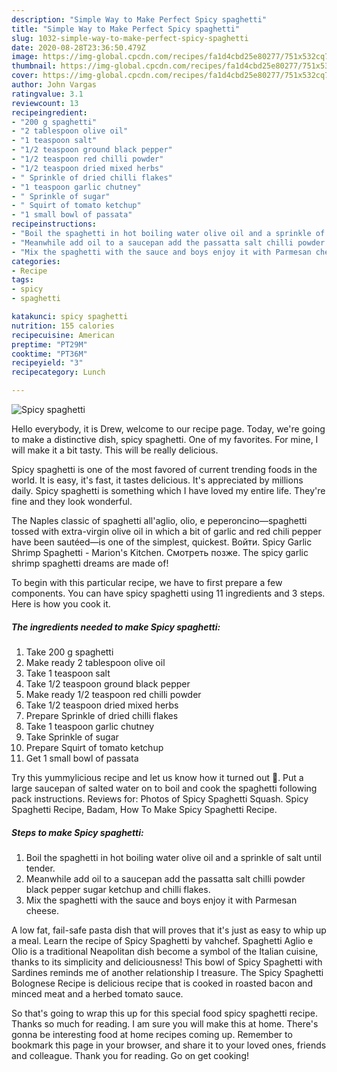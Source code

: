```yaml
---
description: "Simple Way to Make Perfect Spicy spaghetti"
title: "Simple Way to Make Perfect Spicy spaghetti"
slug: 1032-simple-way-to-make-perfect-spicy-spaghetti
date: 2020-08-28T23:36:50.479Z
image: https://img-global.cpcdn.com/recipes/fa1d4cbd25e80277/751x532cq70/spicy-spaghetti-recipe-main-photo.jpg
thumbnail: https://img-global.cpcdn.com/recipes/fa1d4cbd25e80277/751x532cq70/spicy-spaghetti-recipe-main-photo.jpg
cover: https://img-global.cpcdn.com/recipes/fa1d4cbd25e80277/751x532cq70/spicy-spaghetti-recipe-main-photo.jpg
author: John Vargas
ratingvalue: 3.1
reviewcount: 13
recipeingredient:
- "200 g spaghetti"
- "2 tablespoon olive oil"
- "1 teaspoon salt"
- "1/2 teaspoon ground black pepper"
- "1/2 teaspoon red chilli powder"
- "1/2 teaspoon dried mixed herbs"
- " Sprinkle of dried chilli flakes"
- "1 teaspoon garlic chutney"
- " Sprinkle of sugar"
- " Squirt of tomato ketchup"
- "1 small bowl of passata"
recipeinstructions:
- "Boil the spaghetti in hot boiling water olive oil and a sprinkle of salt until tender."
- "Meanwhile add oil to a saucepan add the passatta salt chilli powder black pepper sugar ketchup and chilli flakes."
- "Mix the spaghetti with the sauce and boys enjoy it with Parmesan cheese."
categories:
- Recipe
tags:
- spicy
- spaghetti

katakunci: spicy spaghetti 
nutrition: 155 calories
recipecuisine: American
preptime: "PT29M"
cooktime: "PT36M"
recipeyield: "3"
recipecategory: Lunch

---
```



![Spicy spaghetti](https://img-global.cpcdn.com/recipes/fa1d4cbd25e80277/751x532cq70/spicy-spaghetti-recipe-main-photo.jpg)

Hello everybody, it is Drew, welcome to our recipe page. Today, we're going to make a distinctive dish, spicy spaghetti. One of my favorites. For mine, I will make it a bit tasty. This will be really delicious.

Spicy spaghetti is one of the most favored of current trending foods in the world. It is easy, it's fast, it tastes delicious. It's appreciated by millions daily. Spicy spaghetti is something which I have loved my entire life. They're fine and they look wonderful.

The Naples classic of spaghetti all&#39;aglio, olio, e peperoncino—spaghetti tossed with extra-virgin olive oil in which a bit of garlic and red chili pepper have been sautéed—is one of the simplest, quickest. Войти. Spicy Garlic Shrimp Spaghetti - Marion&#39;s Kitchen. Смотреть позже. The spicy garlic shrimp spaghetti dreams are made of!


To begin with this particular recipe, we have to first prepare a few components. You can have spicy spaghetti using 11 ingredients and 3 steps. Here is how you cook it.

<!--inarticleads1-->

##### The ingredients needed to make Spicy spaghetti:

1. Take 200 g spaghetti
1. Make ready 2 tablespoon olive oil
1. Take 1 teaspoon salt
1. Take 1/2 teaspoon ground black pepper
1. Make ready 1/2 teaspoon red chilli powder
1. Take 1/2 teaspoon dried mixed herbs
1. Prepare  Sprinkle of dried chilli flakes
1. Take 1 teaspoon garlic chutney
1. Take  Sprinkle of sugar
1. Prepare  Squirt of tomato ketchup
1. Get 1 small bowl of passata


Try this yummylicious recipe and let us know how it turned out 🙂. Put a large saucepan of salted water on to boil and cook the spaghetti following pack instructions. Reviews for: Photos of Spicy Spaghetti Squash. Spicy Spaghetti Recipe, Badam, How To Make Spicy Spaghetti Recipe. 

<!--inarticleads2-->

##### Steps to make Spicy spaghetti:

1. Boil the spaghetti in hot boiling water olive oil and a sprinkle of salt until tender.
1. Meanwhile add oil to a saucepan add the passatta salt chilli powder black pepper sugar ketchup and chilli flakes.
1. Mix the spaghetti with the sauce and boys enjoy it with Parmesan cheese.


A low fat, fail-safe pasta dish that will proves that it&#39;s just as easy to whip up a meal. Learn the recipe of Spicy Spaghetti by vahchef. Spaghetti Aglio e Olio is a traditional Neapolitan dish become a symbol of the Italian cuisine, thanks to its simplicity and deliciousness! This bowl of Spicy Spaghetti with Sardines reminds me of another relationship I treasure. The Spicy Spaghetti Bolognese Recipe is delicious recipe that is cooked in roasted bacon and minced meat and a herbed tomato sauce. 

So that's going to wrap this up for this special food spicy spaghetti recipe. Thanks so much for reading. I am sure you will make this at home. There's gonna be interesting food at home recipes coming up. Remember to bookmark this page in your browser, and share it to your loved ones, friends and colleague. Thank you for reading. Go on get cooking!
